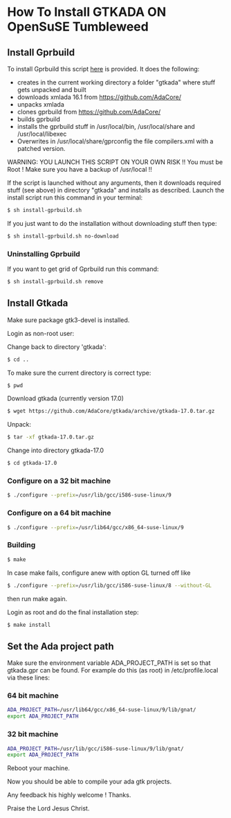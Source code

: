 # How To Install GTKADA ON OpenSuSE Tumbleweed

## Install Gprbuild
To install Gprbuild this script [here](install-gprbuild.sh) is provided.
It does the following:
- creates in the current working directory a folder "gtkada" where stuff gets unpacked and built
- downloads xmlada 16.1 from https://github.com/AdaCore/
- unpacks xmlada
- clones gprbuild from https://github.com/AdaCore/
- builds gprbuild
- installs the gprbuild stuff in /usr/local/bin, /usr/local/share and /usr/local/libexec
- Overwrites in /usr/local/share/gprconfig the file compilers.xml with a patched version.

WARNING: YOU LAUNCH THIS SCRIPT ON YOUR OWN RISK !!
You must be Root !
Make sure you have a backup of /usr/local !!

If the script is launched without any arguments, then it downloads required stuff (see above) in
directory "gtkada" and installs as described. 
Launch the install script run this command in your terminal:

```sh
$ sh install-gprbuild.sh
```

If you just want to do the installation without downloading stuff then type:

```sh
$ sh install-gprbuild.sh no-download
```

### Uninstalling Gprbuild
If you want to get grid of Gprbuild run this command:
```sh
$ sh install-gprbuild.sh remove
```


## Install Gtkada

Make sure package gtk3-devel is installed.

Login as non-root user:

Change back to directory 'gtkada':

```sh
$ cd ..
```

To make sure the current directory is correct type:

```sh
$ pwd
```


Download gtkada (currently version 17.0)

```sh
$ wget https://github.com/AdaCore/gtkada/archive/gtkada-17.0.tar.gz
```

Unpack:

```sh
$ tar -xf gtkada-17.0.tar.gz
```

Change into directory gtkada-17.0

```sh
$ cd gtkada-17.0
```


### Configure on a 32 bit machine
```sh
$ ./configure --prefix=/usr/lib/gcc/i586-suse-linux/9
```

### Configure on a 64 bit machine
```sh
$ ./configure --prefix=/usr/lib64/gcc/x86_64-suse-linux/9
```

### Building
```sh
$ make
```

In case make fails, configure anew with option GL turned off like
```sh
$ ./configure --prefix=/usr/lib/gcc/i586-suse-linux/8 --without-GL
```

then run make again.

Login as root and do the final installation step:

```sh
$ make install
```


## Set the Ada project path

Make sure the environment variable ADA_PROJECT_PATH is set so that
gtkada.gpr can be found. For example do this (as root) in /etc/profile.local via these
lines:

### 64 bit machine
```sh
ADA_PROJECT_PATH=/usr/lib64/gcc/x86_64-suse-linux/9/lib/gnat/
export ADA_PROJECT_PATH
```

### 32 bit machine
```sh
ADA_PROJECT_PATH=/usr/lib/gcc/i586-suse-linux/9/lib/gnat/
export ADA_PROJECT_PATH
```

Reboot your machine.

Now you should be able to compile your ada gtk projects.

Any feedback his highly welcome ! Thanks.

Praise the Lord Jesus Christ.
